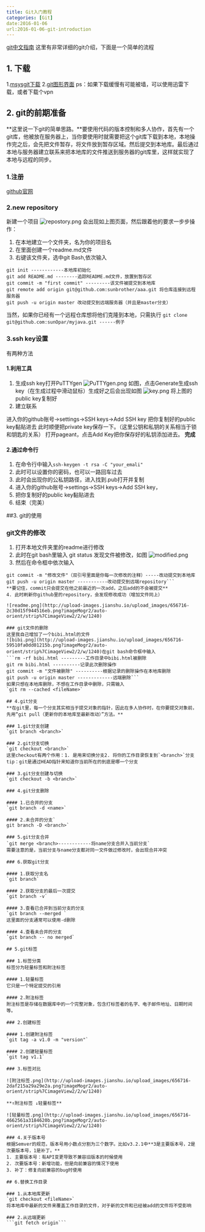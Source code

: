 ```yaml
---
title: Git入门教程
categories: [Git]
date:2016-01-06
url:2016-01-06-git-introduction
---
```


[git中文指南](http://git-scm.com/book/zh)
这里有非常详细的git介绍，下面是一个简单的流程

## 1. 下载
1.[msysgit下载](http://msysgit.github.io)
2.[git图形界面](http://tortoisegit.org/download/)
ps：如果下载缓慢有可能被墙，可以使用迅雷下载，或者下载个vpn

## 2. git的前期准备
**这里说一下git的简单思路。**要使用代码的版本控制和多人协作，首先有一个git库，他被放在服务器上，当你要使用时就需要把这个git库下载到本地，本地操作完之后，会先把文件暂存，将文件放到暂存区域。然后提交到本地库。最后通过本地与服务器建立联系来把本地库的文件推送到服务器的git库里，这样就实现了本地与远程的同步。

### 1.注册
[github官网](https://github.com/)

###  2.new repository
新建一个项目
![repostory.png](http://upload-images.jianshu.io/upload_images/656716-becd8bfd296037bf.png?imageMogr2/auto-orient/strip%7CimageView2/2/w/1240)
会出现如上图页面，然后跟着他的要求一步步操作：
1. 在本地建立一个文件夹，名为你的项目名
2. 在里面创建一个readme.md文件
3. 右键该文件夹，选中git Bash,依次输入

```
git init ------------本地库初始化
git add README.md --------追踪README.md文件，放置到暂存区
git commit -m "first commit" ---------该文件被提交到本地库
git remote add origin git@github.com:sunbrother/aaa.git 将仓库连接到远程服务器
git push -u origin master 改动提交到远端服务器（并且是master分支）
```

当然，如果你已经有一个远程仓库想将他们克隆到本地，只需执行
`git clone git@github.com:sunOpar/myjava.git ------例子`

 ### 3.ssh key设置
有两种方法

#### 1.利用工具
1. 生成ssh key打开PuTTYgen
![PuTTYgen.png](http://upload-images.jianshu.io/upload_images/656716-95215134aaa83724.png?imageMogr2/auto-orient/strip%7CimageView2/2/w/1240)
如图，点击Generate生成ssh key（在生成过程中滑动鼠标）生成好之后会出现如图
![key.png](http://upload-images.jianshu.io/upload_images/656716-3951c871a7699994.png?imageMogr2/auto-orient/strip%7CimageView2/2/w/1240)
将上图的public key复制好
2. 建立联系

进入你的github账号→settings→SSH keys→Add SSH key
把你复制好的public key黏贴进去
此时顺便把private key保存一下。（这里公钥和私钥的关系相当于锁和钥匙的关系）
打开pageant，点击Add Key把你保存好的私钥添加进去。
**完成**

#### 2.通过命令行
1. 在命令行中输入`ssh-keygen -t rsa -C "your_emali"`
2. 此时可以设置你的密码，也可以一路回车过去
3. 此时会出现你的公私钥路径，进入找到.pub打开并复制
4. 进入你的github账号→settings→SSH keys→Add SSH key，
5. 把你复制好的public key黏贴进去
6. 结束（完美）

##3. git的使用

### git文件的修改

1. 打开本地文件夹里的readme进行修改
2. 此时在git bash里输入 git status 发现文件被修改，如图
![modified.png](http://upload-images.jianshu.io/upload_images/656716-64d892b34dbb0176.png?imageMogr2/auto-orient/strip%7CimageView2/2/w/1240)
3. 然后在命令框中依次输入
 ```git add <fileName/.> ---------------追踪改动并放到暂存区
git commit -m "修改文件"（双引号里面是你每一次修改的注释）-----改动提交到本地库
git push -u origin master -----------改动提交到远端repository```
**要记住，commit只会提交在他之前最近的一次add，之后add的不会被提交**
4. 此时刷新你github里的repository，会发现修改成功（增加文件同上）

![readme.png](http://upload-images.jianshu.io/upload_images/656716-2c30d15f944516eb.png?imageMogr2/auto-orient/strip%7CimageView2/2/w/1240)

### git文件的删除
这里我自己增加了一个bibi.html的文件
![bibi.png](http://upload-images.jianshu.io/upload_images/656716-59510fa0dd01215b.png?imageMogr2/auto-orient/strip%7CimageView2/2/w/1240)在git bash命令框中输入
```rm -rf bibi.html ---------工作目录中bibi.html被删除
git rm bibi.html ----------记录此次删除操作
git commit -m "文件被删除" ----------根据记录的删除操作在本地库删除
git push -u origin master -------------远端删除```
如果只想在本地库删除，不想在工作目录中删除，只需输入 
`git rm --cached <fileName>`

## 4.git分支
**在git里，每一个分支其实相当于提交对象的指针，因此在多人协作时，在你要提交对象前，先用“git pull（更新你的本地库至最新改动）”方法。**

### 1.git分支创建
`git branch <branch>`

### 2.git分支切换
`git checkout <branch>`
这里checkout有两个作用：1. 是用来切换分支2. 将你的工作目录恢复到`<branch>`分支
tip：git是通过HEAD指针来知道你当前所在的到底是哪一个分支

### 3.git分支创建与切换
`git checkout -b <branch>`

### 4.git分支删除

#### 1.已合并的分支
`git branch -d <name>`

#### 2.未合并的分支`
git branch -D <branch>`

### 5.git分支合并
`git merge <branch>------------将name分支合并入当前分支`
需要注意的是，当前分支与name分支都对同一文件做过修改时，会出现合并冲突

### 6.获取git分支

#### 1.获取分支名
`git branch`

#### 2.获取分支的最后一次提交
`git branch -v`

#### 3.查看已合并到当前分支的分支
`git branch --merged `
这里面的分支通常可以使用-d删除

#### 4.查看未合并的分支
`git branch -- no merged`

## 5.git标签

### 1.标签分类
标签分为轻量标签和附注标签

#### 1.轻量标签
它只是一个特定提交的引用

#### 2.附注标签
附注标签是存储在数据库中的一个完整对象，包含打标签者的名字、电子邮件地址、日期时间等。

### 2.创建标签

#### 1.创建附注标签
`git tag -a v1.0 -m "version"`

#### 2.创建轻量标签
`git tag v1.1`

### 3.标签对比

![附注标签.png](http://upload-images.jianshu.io/upload_images/656716-2daf215a29a29e2a.png?imageMogr2/auto-orient/strip%7CimageView2/2/w/1240)

**↑附注标签 ↓轻量标签**

![轻量标签.png](http://upload-images.jianshu.io/upload_images/656716-4662561a3184620b.png?imageMogr2/auto-orient/strip%7CimageView2/2/w/1240)

### 4.关于版本号
根据Semver的规范，版本号用小数点分割为三个数字。比如v3.2.1中**3是主要版本号，2是次要版本号，1是补丁。**
1. 主要版本号：有API变更导致不兼容旧版本的时候使用
2. 次要版本号：新增功能，但是向前兼容的情况下使用
3. 补丁：修复向前兼容的bug时使用

## 6.替换工作目录

### 1.从本地库更新
`git checkout <fileName>`
将本地库中最新的文件来覆盖工作目录的文件，对于新的文件和已经被add的文件将不受影响

### 2.从远端更新
```git fetch origin```